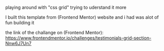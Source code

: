 playing around with "css grid" trying to uderstand it more

I built this template from (Frontend Mentor) website and i had was alot of fun building it

the link of the challange on (Frontend Mentor):
https://www.frontendmentor.io/challenges/testimonials-grid-section-Nnw6J7Un7

